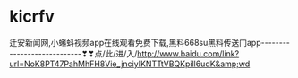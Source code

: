 # kicrfv
迁安新闻网,小蝌蚪视频app在线观看免费下载,黑料668su黑料传送门app----------------------------❣❣点/此/进/入/http://www.baidu.com/link?url=NoK8PT47PahMhFH8Vie_jnciyIKNTTtVBQKpill6udK&amp;wd
